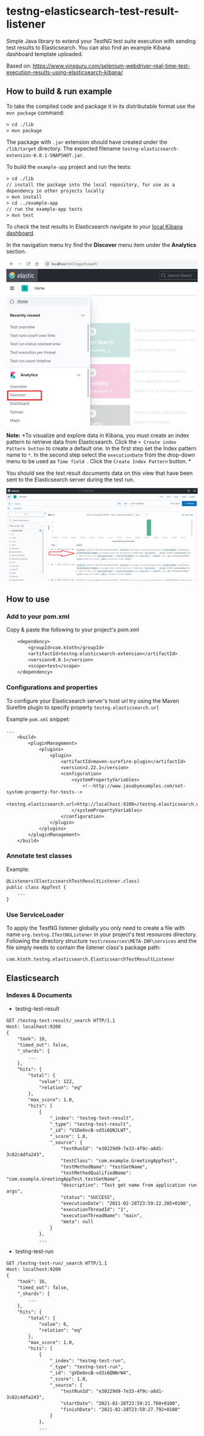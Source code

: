 # testng-elasticsearch-test-result-listener
Simple Java library to extend your TestNG test suite execution with sending test results to Elasticsearch. You can also find an example Kibana dashboard template uploaded.

Based on: https://www.vinsguru.com/selenium-webdriver-real-time-test-execution-results-using-elasticsearch-kibana/

## How to build & run example
To take the compiled code and package it in its distributable format use the `mvn package` command:
```
> cd ./lib
> mvn package
```
The package with `.jar` extension should have created under the `/lib/target` directory.
The expected filename `testng-elasticsearch-extension-0.0.1-SNAPSHOT.jar`.

To build the `example-app` project and run the tests:
```
> cd ./lib
// install the package into the local repository, for use as a dependency in other projects locally
> mvn install
> cd ../example-app
// run the example-app tests 
> mvn test
```

To check the test results in Elasticsearch navigate to your [local Kibana dashboard](http://localhost:5601). 

In the navigation menu try find the **Discover** menu item under the **Analytics** section. 

![Screenshot](images/discover_menu.png)

**Note:** *To visualize and explore data in Kibana, you must create an index pattern to retrieve data from Elasticsearch.
Click the `+ Create index Pattern button` to create a default one. 
In the first step set the Index pattern name to `*`. 
In the second step select the `executionDate` from the drop-down menu to be used as `Time field
`. Click the `Create Index Pattern` button. *

You should see the test result documents data on this view that have been sent to the Elasticsearch server during the test run.

![Screenshot](images/discover_test_results.png)



## How to use
### Add to your pom.xml 
Copy & paste the following to your project's pom.xml
```
    <dependency>
        <groupId>com.ktoth</groupId>
        <artifactId>testng-elasticsearch-extension</artifactId>
        <version>0.0.1</version>
        <scope>test</scope>
    </dependency>
```

### Configurations and properties
To configure your Elasticsearch server's host url try using the Maven Surefire plugin to specify property `testng.elasticsearch.url`

Example `pom.xml` snippet:

```
...
    <build>
        <pluginManagement>
            <plugins>
                <plugin>
                    <artifactId>maven-surefire-plugin</artifactId>
                    <version>2.22.1</version>
                    <configuration>
                        <systemPropertyVariables>
                            <!--http://www.javabyexamples.com/set-system-property-for-tests-->
                            <testng.elasticsearch.url>http://localhost:9200</testng.elasticsearch.url>
                        </systemPropertyVariables>
                    </configuration>
                </plugin>
            </plugins>
        </pluginManagement>
    </build>
```
### Annotate test classes

Example:
```
@Listeners(ElasticsearchTestResultListener.class)
public class AppTest {
    ...
}
```
### Use ServiceLoader
To apply the TestNG listener globally you only need to create a file with name `org.testng.ITestNGListener` 
in your project's test resources directory. Following the directory structure `test\resources\META-INF\services`
and the file simply needs to contain the listener class's package path:

```
com.ktoth.testng.elasticsearch.ElasticsearchTestResultListener
```

## Elasticsearch
### Indexes & Documents
- testng-test-result
```
GET /testng-test-result/_search HTTP/1.1
Host: localhost:9200
{
    "took": 10,
    "timed_out": false,
    "_shards": {
        ...
    },
    "hits": {
        "total": {
            "value": 122,
            "relation": "eq"
        },
        "max_score": 1.0,
        "hits": [
            {
                "_index": "testng-test-result",
                "_type": "testng-test-result",
                "_id": "V1De6ncB-vd3i6QNJLWT",
                "_score": 1.0,
                "_source": {
                    "testRunId": "e30229d9-7e33-4f9c-a8d1-3c82c4dfa243",
                    "testClass": "com.example.GreetingAppTest",
                    "testMethodName": "testGetName",
                    "testMethodQualifiedName": "com.example.GreetingAppTest.testGetName",
                    "description": "Test get name from application run args",
                    "status": "SUCCESS",
                    "executionDate": "2021-02-28T23:59:22.285+0100",
                    "executionThreadId": "1",
                    "executionThreadName": "main",
                    "meta": null
                }
            },
            ...
```
- testng-test-run
```
GET /testng-test-run/_search HTTP/1.1
Host: localhost:9200
{
    "took": 16,
    "timed_out": false,
    "_shards": {
        ...
    },
    "hits": {
        "total": {
            "value": 6,
            "relation": "eq"
        },
        "max_score": 1.0,
        "hits": [
            {
                "_index": "testng-test-run",
                "_type": "testng-test-run",
                "_id": "gVDe6ncB-vd3i6QNNrW4",
                "_score": 1.0,
                "_source": {
                    "testRunId": "e30229d9-7e33-4f9c-a8d1-3c82c4dfa243",
                    "startDate": "2021-02-28T23:59:21.760+0100",
                    "finishDate": "2021-02-28T23:59:27.792+0100"
                }
            },
            ...
```

